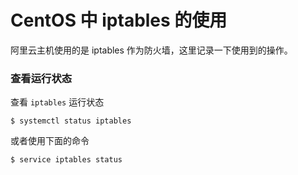 # CentOS 中 iptables 的使用

阿里云主机使用的是 iptables 作为防火墙，这里记录一下使用到的操作。

### 查看运行状态

查看 `iptables` 运行状态

```shell
$ systemctl status iptables
```

或者使用下面的命令

```shell
$ service iptables status
```
